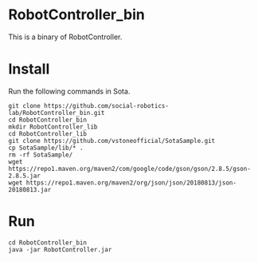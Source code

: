 # RobotController_bin
This is a binary of RobotController.

# Install
Run the following commands in Sota.
```
git clone https://github.com/social-robotics-lab/RobotController_bin.git
cd RobotController_bin
mkdir RobotController_lib
cd RobotController_lib
git clone https://github.com/vstoneofficial/SotaSample.git
cp SotaSample/lib/* .
rm -rf SotaSample/
wget https://repo1.maven.org/maven2/com/google/code/gson/gson/2.8.5/gson-2.8.5.jar
wget https://repo1.maven.org/maven2/org/json/json/20180813/json-20180813.jar
```

# Run
```
cd RobotController_bin
java -jar RobotController.jar
```
